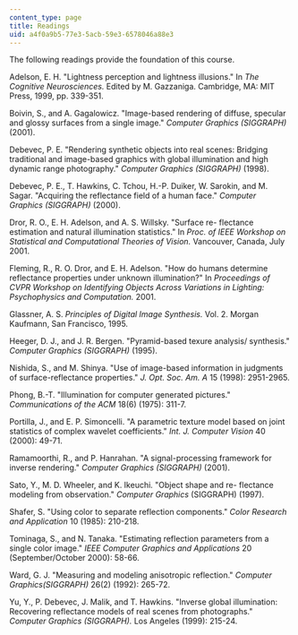 ```yaml
---
content_type: page
title: Readings
uid: a4f0a9b5-77e3-5acb-59e3-6578046a88e3
---
```


The following readings provide the foundation of this course.

Adelson, E. H. "Lightness perception and lightness illusions." In _The Cognitive Neurosciences._ Edited by M. Gazzaniga. Cambridge, MA: MIT Press, 1999, pp. 339-351.

Boivin, S., and A. Gagalowicz. "Image-based rendering of diffuse, specular and glossy surfaces from a single image." _Computer Graphics (SIGGRAPH)_ (2001).

Debevec, P. E. "Rendering synthetic objects into real scenes: Bridging traditional and image-based graphics with global illumination and high dynamic range photography." _Computer Graphics (SIGGRAPH)_ (1998).

Debevec, P. E., T. Hawkins, C. Tchou, H.-P. Duiker, W. Sarokin, and M. Sagar. "Acquiring the reflectance field of a human face." _Computer Graphics (SIGGRAPH)_ (2000).

Dror, R. O., E. H. Adelson, and A. S. Willsky. "Surface re- flectance estimation and natural illumination statistics." In _Proc. of IEEE Workshop on Statistical and Computational Theories of Vision._ Vancouver, Canada, July 2001.

Fleming, R., R. O. Dror, and E. H. Adelson. "How do humans determine reflectance properties under unknown illumination?" In _Proceedings of CVPR Workshop on Identifying Objects Across Variations in Lighting: Psychophysics and Computation._ 2001.

Glassner, A. S. _Principles of Digital Image Synthesis._ Vol. 2. Morgan Kaufmann, San Francisco, 1995.

Heeger, D. J., and J. R. Bergen. "Pyramid-based texure analysis/ synthesis." _Computer Graphics (SIGGRAPH)_ (1995).

Nishida, S., and M. Shinya. "Use of image-based information in judgments of surface-reflectance properties." _J. Opt. Soc. Am. A_ 15 (1998): 2951-2965.

Phong, B.-T. "Illumination for computer generated pictures." _Communications of the ACM_ 18(6) (1975): 311-7.

Portilla, J., and E. P. Simoncelli. "A parametric texture model based on joint statistics of complex wavelet coefficients." _Int. J. Computer Vision_ 40 (2000): 49-71.

Ramamoorthi, R., and P. Hanrahan. "A signal-processing framework for inverse rendering." _Computer Graphics (SIGGRAPH)_ (2001).

Sato, Y., M. D. Wheeler, and K. Ikeuchi. "Object shape and re- flectance modeling from observation." _Computer Graphics_ (SIGGRAPH) (1997).

Shafer, S. "Using color to separate reflection components." _Color Research and Application_ 10 (1985): 210-218.

Tominaga, S., and N. Tanaka. "Estimating reflection parameters from a single color image." _IEEE Computer Graphics and Applications_ 20 (September/October 2000): 58-66.

Ward, G. J. "Measuring and modeling anisotropic reflection." _Computer Graphics(SIGGRAPH)_ 26(2) (1992): 265-72.

Yu, Y., P. Debevec, J. Malik, and T. Hawkins. "Inverse global illumination: Recovering reflectance models of real scenes from photographs." _Computer Graphics (SIGGRAPH)._ Los Angeles (1999): 215-24.